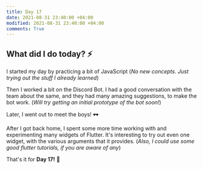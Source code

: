 ```yaml
---
title: Day 17
date: 2021-08-31 23:40:00 +04:00
modified: 2021-08-31 23:40:00 +04:00
comments: True
---
```


## What did I do today? ⚡️

I started my day by practicing a bit of JavaScript (*No new concepts. Just trying out the stuff I already learned*)

Then I worked a bit on the Discord Bot. I had a good conversation with the team about the same, and they had many amazing suggestions, to make the bot work. (*Will try getting an initial prototype of the bot soon!*)

Later, I went out to meet the boys! 🕶

After I got back home, I spent some more time working with and experimenting many widgets of Flutter. It's interesting to try out even one widget, with the various arguments that it provides. (*Also, I could use some good flutter tutorials, if you are aware of any*)

That's it for **Day 17!** 🚀